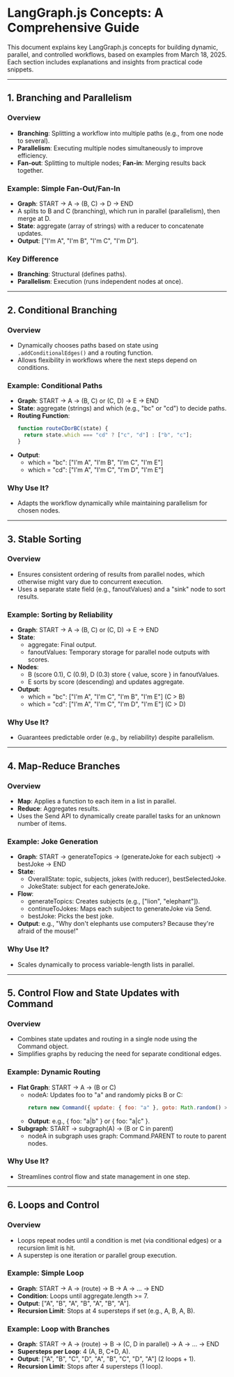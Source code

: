 # LangGraph.js Concepts: A Comprehensive Guide

This document explains key LangGraph.js concepts for building dynamic, parallel, and controlled workflows, based on examples from March 18, 2025. Each section includes explanations and insights from practical code snippets.

---

## 1. Branching and Parallelism

### Overview
- **Branching**: Splitting a workflow into multiple paths (e.g., from one node to several).
- **Parallelism**: Executing multiple nodes simultaneously to improve efficiency.
- **Fan-out**: Splitting to multiple nodes; **Fan-in**: Merging results back together.

### Example: Simple Fan-Out/Fan-In
- **Graph**: START -> A -> (B, C) -> D -> END
- A splits to B and C (branching), which run in parallel (parallelism), then merge at D.
- **State**: aggregate (array of strings) with a reducer to concatenate updates.
- **Output**: ["I'm A", "I'm B", "I'm C", "I'm D"].

### Key Difference
- **Branching**: Structural (defines paths).
- **Parallelism**: Execution (runs independent nodes at once).

---

## 2. Conditional Branching

### Overview
- Dynamically chooses paths based on state using `.addConditionalEdges()` and a routing function.
- Allows flexibility in workflows where the next steps depend on conditions.

### Example: Conditional Paths
- **Graph**: START -> A -> (B, C) or (C, D) -> E -> END
- **State**: aggregate (strings) and which (e.g., "bc" or "cd") to decide paths.
- **Routing Function**:
  ```javascript
  function routeCDorBC(state) {
    return state.which === "cd" ? ["c", "d"] : ["b", "c"];
  }
  ```
- **Output**:
  - which = "bc": ["I'm A", "I'm B", "I'm C", "I'm E"]
  - which = "cd": ["I'm A", "I'm C", "I'm D", "I'm E"]

### Why Use It?
- Adapts the workflow dynamically while maintaining parallelism for chosen nodes.

---

## 3. Stable Sorting

### Overview
- Ensures consistent ordering of results from parallel nodes, which otherwise might vary due to concurrent execution.
- Uses a separate state field (e.g., fanoutValues) and a "sink" node to sort results.

### Example: Sorting by Reliability
- **Graph**: START -> A -> (B, C) or (C, D) -> E -> END
- **State**:
  - aggregate: Final output.
  - fanoutValues: Temporary storage for parallel node outputs with scores.
- **Nodes**:
  - B (score 0.1), C (0.9), D (0.3) store { value, score } in fanoutValues.
  - E sorts by score (descending) and updates aggregate.
- **Output**:
  - which = "bc": ["I'm A", "I'm C", "I'm B", "I'm E"] (C > B)
  - which = "cd": ["I'm A", "I'm C", "I'm D", "I'm E"] (C > D)

### Why Use It?
- Guarantees predictable order (e.g., by reliability) despite parallelism.

---

## 4. Map-Reduce Branches

### Overview
- **Map**: Applies a function to each item in a list in parallel.
- **Reduce**: Aggregates results.
- Uses the Send API to dynamically create parallel tasks for an unknown number of items.

### Example: Joke Generation
- **Graph**: START -> generateTopics -> (generateJoke for each subject) -> bestJoke -> END
- **State**:
  - OverallState: topic, subjects, jokes (with reducer), bestSelectedJoke.
  - JokeState: subject for each generateJoke.
- **Flow**:
  - generateTopics: Creates subjects (e.g., ["lion", "elephant"]).
  - continueToJokes: Maps each subject to generateJoke via Send.
  - bestJoke: Picks the best joke.
- **Output**: e.g., "Why don't elephants use computers? Because they're afraid of the mouse!"

### Why Use It?
- Scales dynamically to process variable-length lists in parallel.

---

## 5. Control Flow and State Updates with Command

### Overview
- Combines state updates and routing in a single node using the Command object.
- Simplifies graphs by reducing the need for separate conditional edges.

### Example: Dynamic Routing
- **Flat Graph**: START -> A -> (B or C)
  - nodeA: Updates foo to "a" and randomly picks B or C:
    ```javascript
    return new Command({ update: { foo: "a" }, goto: Math.random() > 0.5 ? "nodeB" : "nodeC" });
    ```
  - **Output**: e.g., { foo: "a|b" } or { foo: "a|c" }.
- **Subgraph**: START -> subgraph(A) -> (B or C in parent)
  - nodeA in subgraph uses graph: Command.PARENT to route to parent nodes.

### Why Use It?
- Streamlines control flow and state management in one step.

---

## 6. Loops and Control

### Overview
- Loops repeat nodes until a condition is met (via conditional edges) or a recursion limit is hit.
- A superstep is one iteration or parallel group execution.

### Example: Simple Loop
- **Graph**: START -> A -> (route) -> B -> A -> ... -> END
- **Condition**: Loops until aggregate.length >= 7.
- **Output**: ["A", "B", "A", "B", "A", "B", "A"].
- **Recursion Limit**: Stops at 4 supersteps if set (e.g., A, B, A, B).

### Example: Loop with Branches
- **Graph**: START -> A -> (route) -> B -> (C, D in parallel) -> A -> ... -> END
- **Supersteps per Loop**: 4 (A, B, C+D, A).
- **Output**: ["A", "B", "C", "D", "A", "B", "C", "D", "A"] (2 loops + 1).
- **Recursion Limit**: Stops after 4 supersteps (1 loop).
